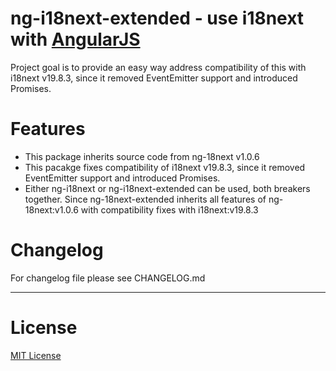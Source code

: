 # ng-i18next-extended - use i18next with [AngularJS](https://www.angularjs.org/)

Project goal is to provide an easy way address compatibility of this with i18next v19.8.3, since it removed EventEmitter support and introduced Promises.

# Features #
- This package inherits source code from ng-18next v1.0.6
- This pacakge fixes compatibility of i18next v19.8.3, since it removed EventEmitter support and introduced Promises.
- Either ng-i18next or ng-i18next-extended can be used, both breakers together. Since ng-18next-extended inherits all features of ng-18next:v1.0.6 with compatibility fixes with i18next:v19.8.3

# Changelog #

For changelog file please see CHANGELOG.md

---------

# License #

[MIT License](https://github.com/lpkapil/ng-i18next-extended/blob/main/LICENSE)
